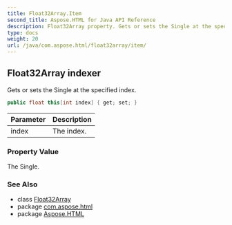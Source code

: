 ```yaml
---
title: Float32Array.Item
second_title: Aspose.HTML for Java API Reference
description: Float32Array property. Gets or sets the Single at the specified index
type: docs
weight: 20
url: /java/com.aspose.html/float32array/item/
---
```

## Float32Array indexer

Gets or sets the Single at the specified index.

```java
public float this[int index] { get; set; }
```

| Parameter | Description |
| --- | --- |
| index | The index. |

### Property Value

The Single.

### See Also

* class [Float32Array](../)
* package [com.aspose.html](../../../com.aspose.html/)
* package [Aspose.HTML](../../../)
